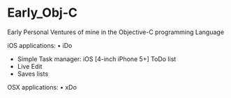 Early_Obj-C
===========

Early Personal Ventures of mine in the Objective-C programming Language

iOS applications:
  • iDo
  - Simple Task manager: iOS [4-inch iPhone 5+] ToDo list
  - Live Edit
  - Saves lists
  
OSX applications:
  • xDo
